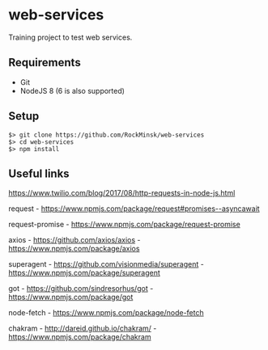 # web-services

Training project to test web services.

## Requirements

* Git
* NodeJS 8 (6 is also supported)

## Setup

```
$> git clone https://github.com/RockMinsk/web-services
$> cd web-services
$> npm install
```

## Useful links

https://www.twilio.com/blog/2017/08/http-requests-in-node-js.html

request - https://www.npmjs.com/package/request#promises--asyncawait

request-promise - https://www.npmjs.com/package/request-promise

axios - https://github.com/axios/axios
      - https://www.npmjs.com/package/axios
	  
superagent - https://github.com/visionmedia/superagent
		   - https://www.npmjs.com/package/superagent
		   
got - https://github.com/sindresorhus/got
    - https://www.npmjs.com/package/got
	
node-fetch - https://www.npmjs.com/package/node-fetch

chakram - http://dareid.github.io/chakram/
        - https://www.npmjs.com/package/chakram